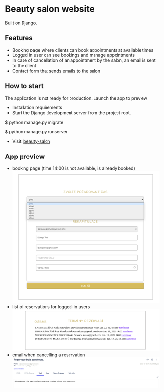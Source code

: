 # Beauty salon website
Built on Django.

## Features
- Booking page where clients can book appointments at available times
- Logged in user can see bookings and manage appointments
- In case of cancellation of an appointment by the salon, an email is sent to the client
- Contact form that sends emails to the salon


## How to start
The application is not ready for production.
Launch the app to preview
- Installation requirements
- Start the Django development server from the project root.

$ python manage.py migrate

$ python manage.py runserver
- Visit: [beauty-salon](127.0.0.1:8000/beauty-salon/) 


## App preview
- booking page (time 14:00 is not available, is already booked)
 ![](screenshots/reserve.png)
- list of reservations for logged-in users
 ![](screenshots/reservationslist.png)
- email when cancelling a reservation
 ![](screenshots/email.png)
